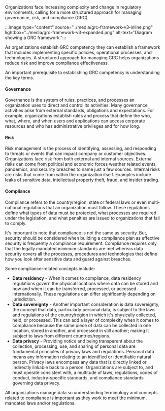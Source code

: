 
Organizations face increasing complexity and change in regulatory environments, calling for a more structured approach for managing governance, risk, and compliance (GRC).

:::image type="content" source="../media/grc-framework-v3-inline.png" lightbox="../media/grc-framework-v3-expanded.png" alt-text="Diagram showing a GRC framework.":::

As organizations establish GRC competency they can establish a framework that includes implementing specific policies, operational processes, and technologies. A structured approach for managing GRC helps organizations reduce risk and improve compliance effectiveness.

An important prerequisite to establishing GRC competency is understanding the key terms.

#### Governance

Governance is the system of rules, practices, and processes an organization uses to direct and control its activities. Many governance activities arise from external standards, obligations and expectations. For example, organizations establish rules and process that define the who, what, where, and when users and applications can access corporate resources and who has administrative privileges and for how long.

#### Risk
Risk management is the process of identifying, assessing, and responding to threats or events that can impact company or customer objectives. Organizations face risk from both external and internal sources.  External risks can come from political and economic forces weather related events, pandemics, and security breaches to name just a few sources.  Internal risks are risks that come from within the organization itself.  Examples include leaks of sensitive data, intellectual property theft, fraud, and insider trading.

#### Compliance
Compliance refers to the country/region, state or federal laws or even multi-national regulations that an organization must follow. These regulations define what types of data must be protected, what processes are required under the legislation, and what penalties are issued to organizations that fail to comply.  

It's important to note that compliance is not the same as security. But, security should be considered when building a compliance plan as effective security is frequently a compliance requirement. Compliance requires only that the legally mandated minimum standards are met whereas data security covers all the processes, procedures and technologies that define how you look after sensitive data and guard against breaches.

Some compliance-related concepts include:
- **Data residency** - When it comes to compliance, data residency regulations govern the physical locations where data can be stored and how and when it can be transferred, processed, or accessed internationally. These regulations can differ significantly depending on jurisdiction.
- **Data sovereignty** - Another important consideration is data sovereignty, the concept that data, particularly personal data, is subject to the laws and regulations of the country/region in which it's physically collected, held, or processed.  This can add a layer of complexity when it comes to compliance because the same piece of data can be collected in one location, stored in another, and processed in still another; making it subject to laws from different countries/regions.
- **Data privacy** - Providing notice and being transparent about the collection, processing, use, and sharing of personal data are fundamental principles of privacy laws and regulations. Personal data means any information relating to an identified or identifiable natural person. Privacy laws encompass any data that is directly linked or indirectly linkable back to a person. Organizations are subject to, and must operate consistent with, a multitude of laws, regulations, codes of conduct, industry-specific standards, and compliance standards governing data privacy.

All organizations manage data so understanding terminology and concepts related to compliance is important as they work to meet the minimum, mandated laws and/or regulations.
